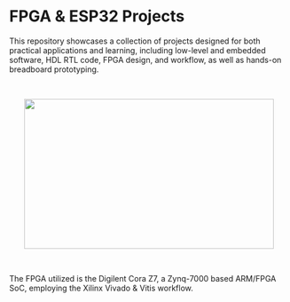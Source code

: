 <!DOCTYPE html>
<html lang="en">
<head>
    <meta charset="UTF-8">
    <meta name="viewport" content="width=device-width, initial-scale=1.0">
</head>
<body>
    <h1>FPGA & ESP32 Projects</h1>
    <p>This repository showcases a collection of projects designed for both practical applications and learning, including low-level and embedded software, HDL RTL code, FPGA design, and workflow, as well as hands-on breadboard prototyping.</p>
    <br>
    <p align="center">
        <img width="450" height="270" src="https://github.com/tom-zv/FPGA-ESP32-Projects/assets/96687713/b62e7381-9e02-4569-9bff-65e0e307e6d5">
    </p>
    <br>
    <p>The FPGA utilized is the Digilent Cora Z7, a Zynq-7000 based ARM/FPGA SoC, employing the Xilinx Vivado & Vitis workflow.</p>
</body>
</html>
